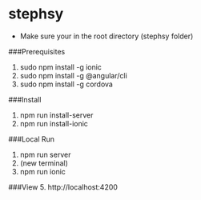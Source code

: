 # stephsy

- Make sure your in the root directory (stephsy folder)

###Prerequisites
1. sudo npm install -g ionic
2. sudo npm install -g @angular/cli
3. sudo npm install -g cordova

###Install
1. npm run install-server
2. npm run install-ionic

###Local Run
1. npm run server 
2. (new terminal)
3. npm run ionic

###View
5. http://localhost:4200